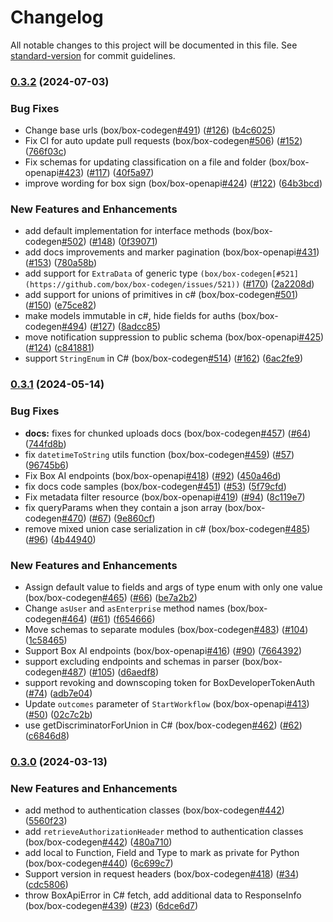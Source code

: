 # Changelog

All notable changes to this project will be documented in this file. See [standard-version](https://github.com/conventional-changelog/standard-version) for commit guidelines.

### [0.3.2](https://github.com/box/box-codegen/compare/v0.3.1...v0.3.2) (2024-07-03)


### Bug Fixes

* Change base urls (box/box-codegen[#491](https://github.com/box/box-codegen/issues/491)) ([#126](https://github.com/box/box-codegen/issues/126)) ([b4c6025](https://github.com/box/box-codegen/commit/b4c6025dc7039e923b19282333f162bb9d3469a9))
* Fix CI for auto update pull requests (box/box-codegen[#506](https://github.com/box/box-codegen/issues/506)) ([#152](https://github.com/box/box-codegen/issues/152)) ([766f03c](https://github.com/box/box-codegen/commit/766f03c743b7a2ab363135ff282e468b6b71d377))
* Fix schemas for updating classification on a file and folder (box/box-openapi[#423](https://github.com/box/box-codegen/issues/423)) ([#117](https://github.com/box/box-codegen/issues/117)) ([40f5a97](https://github.com/box/box-codegen/commit/40f5a97ea44118ff9425e8b0ebb767d9ed08cee7))
* improve wording for box sign (box/box-openapi[#424](https://github.com/box/box-codegen/issues/424)) ([#122](https://github.com/box/box-codegen/issues/122)) ([64b3bcd](https://github.com/box/box-codegen/commit/64b3bcd2d99039d1c881a565de6e7bc40dfe7aa9))


### New Features and Enhancements

* add default implementation for interface methods (box/box-codegen[#502](https://github.com/box/box-codegen/issues/502)) ([#148](https://github.com/box/box-codegen/issues/148)) ([0f39071](https://github.com/box/box-codegen/commit/0f39071d2442b9d07f9c51de8a5a757b16cc4fe7))
* add docs improvements and marker pagination (box/box-openapi[#431](https://github.com/box/box-codegen/issues/431)) ([#153](https://github.com/box/box-codegen/issues/153)) ([780a58b](https://github.com/box/box-codegen/commit/780a58b4d4b18c357381c76dd5e72dd791a20d89))
* add support for `ExtraData` of generic type `(box/box-codegen[#521](https://github.com/box/box-codegen/issues/521))` ([#170](https://github.com/box/box-codegen/issues/170)) ([2a2208d](https://github.com/box/box-codegen/commit/2a2208d422f5beb1718576acdc10d9eb973ba95c))
* add support for unions of primitives in c# (box/box-codegen[#501](https://github.com/box/box-codegen/issues/501)) ([#150](https://github.com/box/box-codegen/issues/150)) ([e75ce82](https://github.com/box/box-codegen/commit/e75ce82b09641d4bec439d620facbbf25da97845))
* make models immutable in c#, hide fields for auths (box/box-codegen[#494](https://github.com/box/box-codegen/issues/494)) ([#127](https://github.com/box/box-codegen/issues/127)) ([8adcc85](https://github.com/box/box-codegen/commit/8adcc858ef0f924f168406b031d379c786fa90d0))
* move notification suppression to public schema (box/box-openapi[#425](https://github.com/box/box-codegen/issues/425)) ([#124](https://github.com/box/box-codegen/issues/124)) ([c841881](https://github.com/box/box-codegen/commit/c841881cea9b0636bb624fe45d77c2817327dd35))
* support `StringEnum` in C# (box/box-codegen[#514](https://github.com/box/box-codegen/issues/514)) ([#162](https://github.com/box/box-codegen/issues/162)) ([6ac2fe9](https://github.com/box/box-codegen/commit/6ac2fe9811efde6b02cd3ca50834b0bdafea1ab3))

### [0.3.1](https://github.com/box/box-codegen/compare/v0.3.0...v0.3.1) (2024-05-14)


### Bug Fixes

* **docs:** fixes for chunked uploads docs (box/box-codegen[#457](https://github.com/box/box-codegen/issues/457)) ([#64](https://github.com/box/box-codegen/issues/64)) ([744fd8b](https://github.com/box/box-codegen/commit/744fd8b9586a7985eb7ff06d7a1379857da9886c))
* fix `datetimeToString` utils function (box/box-codegen[#459](https://github.com/box/box-codegen/issues/459)) ([#57](https://github.com/box/box-codegen/issues/57)) ([96745b6](https://github.com/box/box-codegen/commit/96745b64b75ded429a3ae5709ea826ffddede406))
* Fix Box AI endpoints (box/box-openapi[#418](https://github.com/box/box-codegen/issues/418)) ([#92](https://github.com/box/box-codegen/issues/92)) ([450a46d](https://github.com/box/box-codegen/commit/450a46d5e76df86d1f23a246094cf098dfafb689))
* fix docs code samples (box/box-codegen[#451](https://github.com/box/box-codegen/issues/451)) ([#53](https://github.com/box/box-codegen/issues/53)) ([5f79cfd](https://github.com/box/box-codegen/commit/5f79cfd07c8b922961c3db56d64dc142aec1191c))
* Fix metadata filter resource (box/box-openapi[#419](https://github.com/box/box-codegen/issues/419)) ([#94](https://github.com/box/box-codegen/issues/94)) ([8c119e7](https://github.com/box/box-codegen/commit/8c119e75719ea8557437f7a71d2c22409ae93cad))
* fix queryParams when they contain a json array (box/box-codegen[#470](https://github.com/box/box-codegen/issues/470)) ([#67](https://github.com/box/box-codegen/issues/67)) ([9e860cf](https://github.com/box/box-codegen/commit/9e860cf977e677f34350aa09249b1752f2c5004e))
* remove mixed union case serialization in c# (box/box-codegen[#485](https://github.com/box/box-codegen/issues/485)) ([#96](https://github.com/box/box-codegen/issues/96)) ([4b44940](https://github.com/box/box-codegen/commit/4b4494085e1977ddd563c316f8fe7feca9ccb425))


### New Features and Enhancements

* Assign default value to fields and args of type enum with only one value (box/box-codegen[#465](https://github.com/box/box-codegen/issues/465)) ([#66](https://github.com/box/box-codegen/issues/66)) ([be7a2b2](https://github.com/box/box-codegen/commit/be7a2b261610564bccc1ffdd59116fc37390ae2b))
* Change `asUser` and `asEnterprise` method names (box/box-codegen[#464](https://github.com/box/box-codegen/issues/464)) ([#61](https://github.com/box/box-codegen/issues/61)) ([f654666](https://github.com/box/box-codegen/commit/f65466661c1f4b73e43025d8f2f7c1b843fea252))
* Move schemas to separate modules (box/box-codegen[#483](https://github.com/box/box-codegen/issues/483)) ([#104](https://github.com/box/box-codegen/issues/104)) ([1c58465](https://github.com/box/box-codegen/commit/1c58465bf9405cda1aebce9f36d800022c09635c))
* Support Box AI endpoints (box/box-openapi[#416](https://github.com/box/box-codegen/issues/416)) ([#90](https://github.com/box/box-codegen/issues/90)) ([7664392](https://github.com/box/box-codegen/commit/7664392651e0338098bc1d1b1bc1f79477f158f3))
* support excluding endpoints and schemas in parser (box/box-codegen[#487](https://github.com/box/box-codegen/issues/487)) ([#105](https://github.com/box/box-codegen/issues/105)) ([d6aedf8](https://github.com/box/box-codegen/commit/d6aedf801890d96bf2e9da0b797136f771076ecc))
* support revoking and downscoping token for BoxDeveloperTokenAuth ([#74](https://github.com/box/box-codegen/issues/74)) ([adb7e04](https://github.com/box/box-codegen/commit/adb7e0491dab3cb527fe5992964cf190b51f1900))
* Update `outcomes` parameter of `StartWorkflow` (box/box-openapi[#413](https://github.com/box/box-codegen/issues/413)) ([#50](https://github.com/box/box-codegen/issues/50)) ([02c7c2b](https://github.com/box/box-codegen/commit/02c7c2b74b70d92be372b57c7b7b4473b98d76d0))
* use getDiscriminatorForUnion in C# (box/box-codegen[#462](https://github.com/box/box-codegen/issues/462)) ([#62](https://github.com/box/box-codegen/issues/62)) ([c6846d8](https://github.com/box/box-codegen/commit/c6846d8334fdb06da22f99baf416007230c69252))

### [0.3.0](https://github.com/box/box-dotnet-sdk-gen/compare/v0.2.0...v0.3.0) (2024-03-13)


### New Features and Enhancements

* add  method to authentication classes (box/box-codegen[#442](https://github.com/box/box-dotnet-sdk-gen/issues/442)) ([5560f23](https://github.com/box/box-dotnet-sdk-gen/commit/5560f2334d50e568d20a5b83bd7e99510ff97ca5))
* add `retrieveAuthorizationHeader` method to authentication classes (box/box-codegen[#442](https://github.com/box/box-dotnet-sdk-gen/issues/442)) ([480a710](https://github.com/box/box-dotnet-sdk-gen/commit/480a710f8fd713bc9355d85ac8919d4ad988dc92))
* add local to Function, Field and Type to mark as private for Python (box/box-codegen[#440](https://github.com/box/box-dotnet-sdk-gen/issues/440)) ([6c699c7](https://github.com/box/box-dotnet-sdk-gen/commit/6c699c7e17b6232b4900d37aa0e73059450ac1c3))
* Support version in request headers (box/box-codegen[#418](https://github.com/box/box-dotnet-sdk-gen/issues/418)) ([#34](https://github.com/box/box-dotnet-sdk-gen/issues/34)) ([cdc5806](https://github.com/box/box-dotnet-sdk-gen/commit/cdc5806fba30cf07e4f17e02e106b55c0a7c6a1d))
* throw BoxApiError in C# fetch, add additional data to ResponseInfo (box/box-codegen[#439](https://github.com/box/box-dotnet-sdk-gen/issues/439)) ([#23](https://github.com/box/box-dotnet-sdk-gen/issues/23)) ([6dce6d7](https://github.com/box/box-dotnet-sdk-gen/commit/6dce6d7eb28aa7936db1fecdedeff24eadded2c7))

